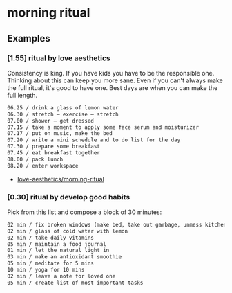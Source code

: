 # morning ritual

## Examples
### [1.55] ritual by love aesthetics
Consistency is king. If you have kids you have to be the responsible one.
Thinking about this can keep you more sane. Even if you can't always make the
full ritual, it's good to have one. Best days are when you can make the full
length.
```txt
06.25 / drink a glass of lemon water
06.30 / stretch – exercise – stretch
07.00 / shower – get dressed
07.15 / take a moment to apply some face serum and moisturizer
07.17 / put on music, make the bed
07.20 / write a mini schedule and to do list for the day
07.30 / prepare some breakfast
07.45 / eat breakfast together
08.00 / pack lunch
08.20 / enter workspace
```
- [love-aesthetics/morning-ritual](http://love-aesthetics.nl/morning-ritual/)

### [0.30] ritual by develop good habits
Pick from this list and compose a block of 30 minutes:
```txt
02 min / fix broken windows (make bed, take out garbage, unmess kitchen)
02 min / glass of cold water with lemon
02 min / take daily vitamins
05 min / maintain a food journal
01 min / let the natural light in
03 min / make an antioxidant smoothie
05 min / meditate for 5 mins
10 min / yoga for 10 mins
02 min / leave a note for loved one
05 min / create list of most important tasks
```
